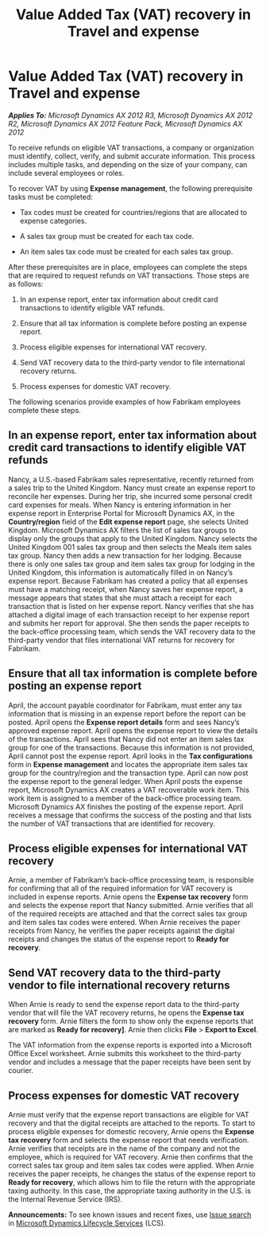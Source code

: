 ﻿---
title: Value Added Tax (VAT) recovery in Travel and expense
TOCTitle: Value Added Tax (VAT) recovery in Travel and expense
ms:assetid: ef9d32dd-ed50-4d88-858e-28cc4b7eea57
ms:mtpsurl: https://technet.microsoft.com/en-us/library/Hh227506(v=AX.60)
ms:contentKeyID: 36059920
ms.date: 05/02/2014
mtps_version: v=AX.60
f1_keywords:
- expenses
- expense
- travel
---

# Value Added Tax (VAT) recovery in Travel and expense 


_**Applies To:** Microsoft Dynamics AX 2012 R3, Microsoft Dynamics AX 2012 R2, Microsoft Dynamics AX 2012 Feature Pack, Microsoft Dynamics AX 2012_

To receive refunds on eligible VAT transactions, a company or organization must identify, collect, verify, and submit accurate information. This process includes multiple tasks, and depending on the size of your company, can include several employees or roles.

To recover VAT by using **Expense management**, the following prerequisite tasks must be completed:

  - Tax codes must be created for countries/regions that are allocated to expense categories.

  - A sales tax group must be created for each tax code.

  - An item sales tax code must be created for each sales tax group.

After these prerequisites are in place, employees can complete the steps that are required to request refunds on VAT transactions. Those steps are as follows:

1.  In an expense report, enter tax information about credit card transactions to identify eligible VAT refunds.

2.  Ensure that all tax information is complete before posting an expense report.

3.  Process eligible expenses for international VAT recovery.

4.  Send VAT recovery data to the third-party vendor to file international recovery returns.

5.  Process expenses for domestic VAT recovery.

The following scenarios provide examples of how Fabrikam employees complete these steps.

## In an expense report, enter tax information about credit card transactions to identify eligible VAT refunds

Nancy, a U.S.-based Fabrikam sales representative, recently returned from a sales trip to the United Kingdom. Nancy must create an expense report to reconcile her expenses. During her trip, she incurred some personal credit card expenses for meals. When Nancy is entering information in her expense report in Enterprise Portal for Microsoft Dynamics AX, in the **Country/region** field of the **Edit expense report** page, she selects United Kingdom. Microsoft Dynamics AX filters the list of sales tax groups to display only the groups that apply to the United Kingdom. Nancy selects the United Kingdom 001 sales tax group and then selects the Meals item sales tax group. Nancy then adds a new transaction for her lodging. Because there is only one sales tax group and item sales tax group for lodging in the United Kingdom, this information is automatically filled in on Nancy’s expense report. Because Fabrikam has created a policy that all expenses must have a matching receipt, when Nancy saves her expense report, a message appears that states that she must attach a receipt for each transaction that is listed on her expense report. Nancy verifies that she has attached a digital image of each transaction receipt to her expense report and submits her report for approval. She then sends the paper receipts to the back-office processing team, which sends the VAT recovery data to the third-party vendor that files international VAT returns for recovery for Fabrikam.

## Ensure that all tax information is complete before posting an expense report

April, the account payable coordinator for Fabrikam, must enter any tax information that is missing in an expense report before the report can be posted. April opens the **Expense report details** form and sees Nancy’s approved expense report. April opens the expense report to view the details of the transactions. April sees that Nancy did not enter an item sales tax group for one of the transactions. Because this information is not provided, April cannot post the expense report. April looks in the **Tax configurations** form in **Expense management** and locates the appropriate item sales tax group for the country/region and the transaction type. April can now post the expense report to the general ledger. When April posts the expense report, Microsoft Dynamics AX creates a VAT recoverable work item. This work item is assigned to a member of the back-office processing team. Microsoft Dynamics AX finishes the posting of the expense report. April receives a message that confirms the success of the posting and that lists the number of VAT transactions that are identified for recovery.

## Process eligible expenses for international VAT recovery

Arnie, a member of Fabrikam’s back-office processing team, is responsible for confirming that all of the required information for VAT recovery is included in expense reports. Arnie opens the **Expense tax recovery** form and selects the expense report that Nancy submitted. Arnie verifies that all of the required receipts are attached and that the correct sales tax group and item sales tax codes were entered. When Arnie receives the paper receipts from Nancy, he verifies the paper receipts against the digital receipts and changes the status of the expense report to **Ready for recovery**.

## Send VAT recovery data to the third-party vendor to file international recovery returns

When Arnie is ready to send the expense report data to the third-party vendor that will file the VAT recovery returns, he opens the **Expense tax recovery** form. Arnie filters the form to show only the expense reports that are marked as **Ready for recovery\]**. Arnie then clicks **File** \> **Export to Excel**.

The VAT information from the expense reports is exported into a Microsoft Office Excel worksheet. Arnie submits this worksheet to the third-party vendor and includes a message that the paper receipts have been sent by courier.

## Process expenses for domestic VAT recovery

Arnie must verify that the expense report transactions are eligible for VAT recovery and that the digital receipts are attached to the reports. To start to process eligible expenses for domestic recovery, Arnie opens the **Expense tax recovery** form and selects the expense report that needs verification. Arnie verifies that receipts are in the name of the company and not the employee, which is required for VAT recovery. Arnie then confirms that the correct sales tax group and item sales tax codes were applied. When Arnie receives the paper receipts, he changes the status of the expense report to **Ready for recovery**, which allows him to file the return with the appropriate taxing authority. In this case, the appropriate taxing authority in the U.S. is the Internal Revenue Service (IRS).

  
**Announcements:** To see known issues and recent fixes, use [Issue search](http://go.microsoft.com/fwlink/?linkid=389258) in [Microsoft Dynamics Lifecycle Services](http://go.microsoft.com/fwlink/?linkid=306505) (LCS).

